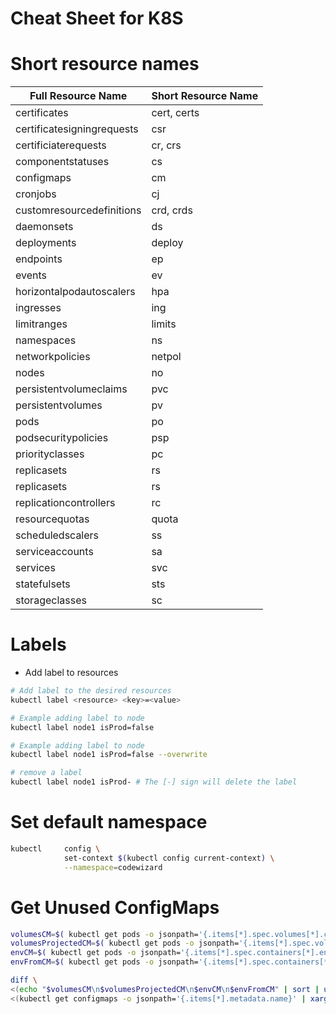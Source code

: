# Cheat Sheet for K8S

# Short resource names

| Full Resource Name         | Short Resource Name |
| -------------------------- | ------------------- |
| certificates               | cert, certs         |
| certificatesigningrequests | csr                 |
| certificiaterequests       | cr, crs             |
| componentstatuses          | cs                  |
| configmaps                 | cm                  |
| cronjobs                   | cj                  |
| customresourcedefinitions  | crd, crds           |
| daemonsets                 | ds                  |
| deployments                | deploy              |
| endpoints                  | ep                  |
| events                     | ev                  |
| horizontalpodautoscalers   | hpa                 |
| ingresses                  | ing                 |
| limitranges                | limits              |
| namespaces                 | ns                  |
| networkpolicies            | netpol              |
| nodes                      | no                  |
| persistentvolumeclaims     | pvc                 |
| persistentvolumes          | pv                  |
| pods                       | po                  |
| podsecuritypolicies        | psp                 |
| priorityclasses            | pc                  |
| replicasets                | rs                  |
| replicasets                | rs                  |
| replicationcontrollers     | rc                  |
| resourcequotas             | quota               |
| scheduledscalers           | ss                  |
| serviceaccounts            | sa                  |
| services                   | svc                 |
| statefulsets               | sts                 |
| storageclasses             | sc                  |

# Labels

- Add label to resources

```sh
# Add label to the desired resources
kubectl label <resource> <key>=<value>

# Example adding label to node
kubectl label node1 isProd=false

# Example adding label to node
kubectl label node1 isProd=false --overwrite

# remove a label
kubectl label node1 isProd- # The [-] sign will delete the label
```

# Set default namespace

```sh
kubectl     config \
            set-context $(kubectl config current-context) \
            --namespace=codewizard
```

# Get Unused ConfigMaps

```sh
volumesCM=$( kubectl get pods -o jsonpath='{.items[*].spec.volumes[*].configMap.name}' | xargs -n1)
volumesProjectedCM=$( kubectl get pods -o jsonpath='{.items[*].spec.volumes[*].projected.sources[*].configMap.name}' | xargs -n1)
envCM=$( kubectl get pods -o jsonpath='{.items[*].spec.containers[*].env[*].ValueFrom.configMapKeyRef.name}' | xargs -n1)
envFromCM=$( kubectl get pods -o jsonpath='{.items[*].spec.containers[*].envFrom[*].configMapKeyRef.name}' | xargs -n1)

diff \
<(echo "$volumesCM\n$volumesProjectedCM\n$envCM\n$envFromCM" | sort | uniq) \
<(kubectl get configmaps -o jsonpath='{.items[*].metadata.name}' | xargs -n1 | sort | uniq)
```
